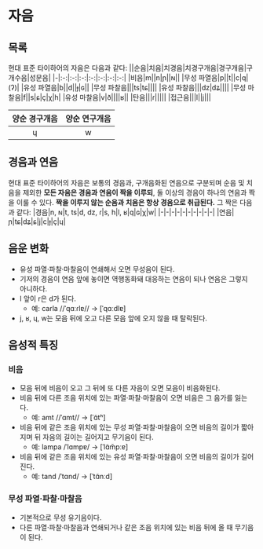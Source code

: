 # 자음
## 목록
현대 표준 타이하어의 자음은 다음과 같다:
||순음|치음|치경음|치경구개음|경구개음|구개수음|성문음|
|-|:-:|:-:|:-:|:-:|:-:|:-:|:-:|
|비음|m||n|ɲ||ɴ||
|무성 파열음|p||t||c|q|(ʔ)|
|유성 파열음|b||d||ɟ|ɢ||
|무성 파찰음|||ts|tɕ||||
|유성 파찰음|||dz|dʑ||||
|무성 마찰음|f||s|ɕ|ç|χ|h|
|유성 마찰음|v|ð||||ʁ||
|탄음|||ɾ|||||
|접근음|||l||j|||

|양순 경구개음|양순 연구개음|
|:-:|:-:|
|ɥ|w|

## 경음과 연음
현대 표준 타이하어의 자음은 보통의 경음과, 구개음화된 연음으로 구분되며 순음 및 치음을 제외한 **모든 자음은 경음과 연음이 짝을 이루되**, 둘 이상의 경음이 하나의 연음과 짝을 이룰 수 있다. **짝을 이루지 않는 순음과 치음은 항상 경음으로 취급된다.** 그 짝은 다음과 같다:
|경음|n, ɴ|t, ts|d, dz, ɾ|s, h|l, ʁ|q|ɢ|χ|w|
|-|-|-|-|-|-|-|-|-|-|
|연음|ɲ|tɕ|dʑ|ɕ|j|c|ɟ|ç|ɥ|

## 음운 변화
- 유성 파열·파찰·마찰음이 연쇄해서 오면 무성음이 된다.
- 기저의 경음이 연음 앞에 놓이면 역행동화돼 대응하는 연음이 되나 연음은 그렇지 아니하다.
- l 앞이 r은 d가 된다.
  - 예: carla //ˈqɑːɾlɐ// → [ˈqɑːdlɐ]
- j, ʁ, ɥ, w는 모음 뒤에 오고 다른 모음 앞에 오지 않을 때 탈락된다.

## 음성적 특징
### 비음
- 모음 뒤에 비음이 오고 그 뒤에 또 다른 자음이 오면 모음이 비음화된다.
- 비음 뒤에 다른 조음 위치에 있는 파열·파찰·마찰음이 오면 비음은 그 음가를 잃는다.
  - 예: amt //ˈɑmt// → [ˈɑ̃tʰ]
- 비음 뒤에 같은 조음 위치에 있는 무성 파열·파찰·마찰음이 오면 비음의 길이가 짧아지며 뒤 자음의 길이는 길어지고 무기음이 된다.
  - 예: lampa /ˈlɑmpɐ/ → [ˈlɑ̃m̆pːɐ]
- 비음 뒤에 같은 조음 위치에 있는 유성 파열·파찰·마찰음이 오면 비음의 길이가 길어진다.
  - 예: tand /ˈtɑnd/ → [ˈtɑ̃nːd]
### 무성 파열·파찰·마찰음
- 기본적으로 무성 유기음이다.
- 다른 파열·파찰·마찰음과 연쇄되거나 같은 조음 위치에 있는 비음 뒤에 올 때 무기음이 된다.